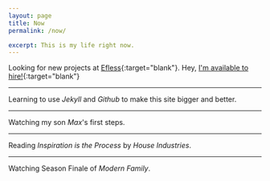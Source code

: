 ```yaml
---
layout: page
title: Now
permalink: /now/

excerpt: This is my life right now.
---
```




Looking for new projects at [Efless](https://efless.co){:target="blank"}. Hey, [I'm available to hire!](https://efless.co/contact){:target="blank"}

---

Learning to use *Jekyll* and *Github* to make this site bigger and better.

---

Watching my son *Max*'s first steps.

---

Reading *Inspiration is the Process* by *House Industries*.

---

Watching Season Finale of *Modern Family*.